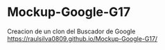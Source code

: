 # Mockup-Google-G17
Creacion de un clon del Buscador de Google https://raulsilva0809.github.io/Mockup-Google-G17/
